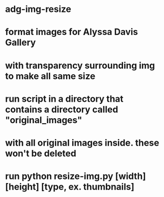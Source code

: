 # adg-img-resize

# format images for Alyssa Davis Gallery 
# with transparency surrounding img to make all same size
# run script in a directory that contains a directory called "original_images"
# with all original images inside. these won't be deleted
# run python resize-img.py [width] [height] [type, ex. thumbnails] 



